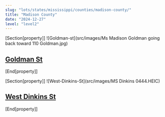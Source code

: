 ```yaml
---
slug: "lots/states/mississippi/counties/madison-county/"
title: "Madison County"
date: "2024-12-27"
level: "level2"
---
```


[Section[property]]
![Goldman-st](src/images/Ms Madison  Goldman going back toward 110 Goldman.jpg)
## [Goldman St](goldman-st/)
[End[property]]

[Section[property]]
![West-Dinkins-St](src/images/MS Dinkins 0444.HEIC)
## [West Dinkins St](west-dinkins-st/)

[End[property]]

